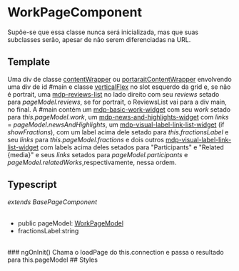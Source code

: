 # WorkPageComponent
Supõe-se que essa classe nunca será inicializada, mas que suas subclasses serão, apesar de não serem diferenciadas na URL.
## Template
Uma div de classe [contentWrapper](/Docs/src/Styles.md#.contentWrapper) ou [portaraitContentWrapper](/Docs/src/Styles.md#.contentWrapperPortrait) envolvendo uma div de id #main e classe [verticalFlex](/Docs/src/Styles.md#.verticalFlex) no slot esquerdo da grid e, se não é portrait,  uma [mdp-reviews-list](/Docs/src/app/components/structure/ReviewsList.md) no lado direito com seu *reviews* setado para *pageModel.reviews*, se for portrait, o ReviewsList vai para a div main, no final. A #main contém um [mdp-basic-work-widget](/Docs/src/app/components/widgets/BasicWorkWidget.md) com seu *work* setado para *this.pageModel.work*, um [mdp-news-and-highlights-widget](/Docs/src/app/components/widgets/NewsAndHighlightsWidget.md) com *links* = *pageModel.newsAndHighlights*, um [mdp-visual-label-link-list-widget](/Docs/src/app/components/widgets/VisualLabelLinkListWidget.md) \(if *showFractions*\), com um label acima dele setado para *this.fractionsLabel* e seu *links* para *this.pageModel.fractions* e dois outros [mdp-visual-label-link-list-widget](/Docs/src/app/components/widgets/VisualLabelLinkListWidget.md) com labels acima deles setados para "Participants" e "Related {media}" e seus *links* setados para *pageModel.participants* e *pageModel.relatedWorks*,respectivamente, nessa ordem.
## Typescript
*extends BasePageComponent*<br><br>
- public pageModel: [WorkPageModel](/Docs/src/app/models/pages/WorkPageModel.md)
- fractionsLabel:string
<br>
### ngOnInit()
Chama o loadPage do this.connection e passa o resultado para this.pageModel
## Styles